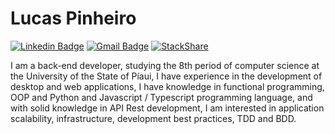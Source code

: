 # Lucas Pinheiro

[![Linkedin Badge](https://img.shields.io/badge/-Lucas%20Pinheiro-6633cc?style=flat-square&logo=Linkedin&logoColor=white&link=https://www.linkedin.com/in/lucas-pinheiro-462794152/)](https://www.linkedin.com/in/lucas-pinheiro-462794152/) 
[![Gmail Badge](https://img.shields.io/badge/lucas4pinheiro@gmail.com-6633cc?style=flat-square&logo=Gmail&logoColor=white&link=mailto:lucas4pinheiro@gmail.com)](mailto:lucas4pinheiro@gmail.com)
[![StackShare](http://img.shields.io/badge/tech-stack-0690fa.svg?style=flat)](https://stackshare.io/luccasph/my-love)

I am a back-end developer, studying the 8th period of computer science at the University of the State of Píaui, I have experience in the development of desktop and web applications, I have knowledge in functional programming, OOP and Python and Javascript / Typescript programming language, and with solid knowledge in API Rest development, I am interested in application scalability, infrastructure, development best practices, TDD and BDD.
